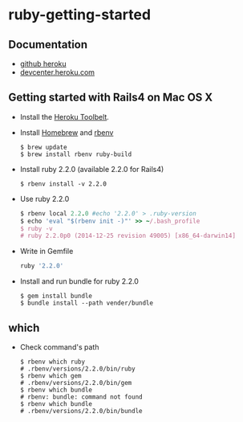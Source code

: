 # ruby-getting-started

## Documentation

- [github heroku](https://github.com/heroku/ruby-getting-started)
- [devcenter.heroku.com](https://devcenter.heroku.com/articles/getting-started-with-ruby)

## Getting started with Rails4 on Mac OS X

- Install the [Heroku Toolbelt](https://toolbelt.heroku.com/).
- Install [Homebrew](https://github.com/Homebrew/homebrew) and [rbenv](https://github.com/sstephenson/rbenv)
  ```
  $ brew update
  $ brew install rbenv ruby-build
  ```

- Install ruby 2.2.0 (available 2.2.0 for Rails4)
  ```
  $ rbenv install -v 2.2.0
  ```

- Use ruby 2.2.0
  ```ruby
  $ rbenv local 2.2.0 #echo '2.2.0' > .ruby-version
  $ echo 'eval "$(rbenv init -)"' >> ~/.bash_profile
  $ ruby -v
  # ruby 2.2.0p0 (2014-12-25 revision 49005) [x86_64-darwin14]
  ```

- Write in Gemfile
  ```ruby
  ruby '2.2.0'
  ```

- Install and run bundle for ruby 2.2.0
  ```
  $ gem install bundle
  $ bundle install --path vender/bundle
  ```

## which

- Check command's path
  ```
  $ rbenv which ruby
  # .rbenv/versions/2.2.0/bin/ruby
  $ rbenv which gem
  # .rbenv/versions/2.2.0/bin/gem
  $ rbenv which bundle
  # rbenv: bundle: command not found
  $ rbenv which bundle
  # .rbenv/versions/2.2.0/bin/bundle
  ```
  
  ```
